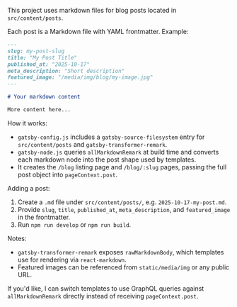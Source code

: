 This project uses markdown files for blog posts located in `src/content/posts`.

Each post is a Markdown file with YAML frontmatter. Example:

```markdown
---
slug: my-post-slug
title: "My Post Title"
published_at: "2025-10-17"
meta_description: "Short description"
featured_image: "/media/img/blog/my-image.jpg"
---

# Your markdown content

More content here...
```

How it works:
- `gatsby-config.js` includes a `gatsby-source-filesystem` entry for `src/content/posts` and `gatsby-transformer-remark`.
- `gatsby-node.js` queries `allMarkdownRemark` at build time and converts each markdown node into the post shape used by templates.
- It creates the `/blog` listing page and `/blog/:slug` pages, passing the full post object into `pageContext.post`.

Adding a post:
1. Create a `.md` file under `src/content/posts/`, e.g. `2025-10-17-my-post.md`.
2. Provide `slug`, `title`, `published_at`, `meta_description`, and `featured_image` in the frontmatter.
3. Run `npm run develop` or `npm run build`.

Notes:
- `gatsby-transformer-remark` exposes `rawMarkdownBody`, which templates use for rendering via `react-markdown`.
- Featured images can be referenced from `static/media/img` or any public URL.

If you'd like, I can switch templates to use GraphQL queries against `allMarkdownRemark` directly instead of receiving `pageContext.post`.
